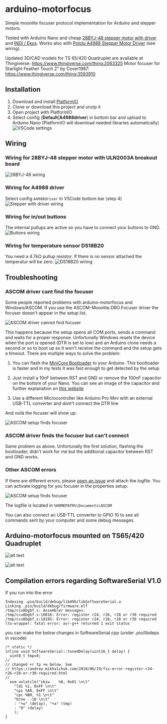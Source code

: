 # arduino-motorfocus

Simple moonlite focuser protocol implementation for Arduino and stepper motors.

Tested with Arduino Nano and cheap [28BYJ-48 stepper motor with driver](https://arduino-info.wikispaces.com/SmallSteppers) and [INDI / Ekos](http://indilib.org). Works also with [Pololu A4988 Stepper Motor Driver](https://www.pololu.com/product/1182) (see wiring).

Updated 3D/CAD models for TS 65/420 Quadruplet are available at Thingiverse: <https://www.thingiverse.com/thing:2063325>
Motor focuser for Starlight Feather Touch 2" by Cover1987: <https://www.thingiverse.com/thing:3593910>

## Installation

1. Download and install [PlatformIO](https://platformio.org/install/ide?install=vscode)
2. Clone or download this project and unzip it
3. Open project with PlatformIO
4. Select config (**Default**|**A4988driver**) in bottom bar and upload to Arduino Nano (PlatformIO will download needed libraries automatically) ![VSCode settings](res/screenshot_vscode.png)

## Wiring

### Wiring for 28BYJ-48 stepper motor with ULN2003A breakout board

![28BYJ-48 wiring](res/wiring.png)

### Wiring for A4988 driver

Select config `A4988driver` in VSCode bottom bar (step 4)
![Stepper with driver wiring](res/wiring_driver.png)

### Wiring for in/out buttons

The internal pullups are active so you have to connect your buttons to GND.
![Buttons wiring](res/wiring_buttons.png)

### Wiring for temperature sensor DS18B20

You need a 4.7kΩ pullup resistor. If there is no sensor attached the temperatur will be zero.
![DS18B20 wiring](res/wiring_temperature.png)

## Troubleshooting

### ASCOM driver cant find the focuser

Some people reported problems with arduino-motorfocus and Windows/ASCOM. If you use the ASCOM-Moonlite.DRO.Focuser driver the focuser doesn't appear in the setup list.

![ASCOM driver cannot find focuser](res/ascom_prop_error.png)

This happens because the setup opens all COM ports, sends a command and waits for a proper response. Unfortunally Windows resets the device when the port is opened (DTR is set to low) and an Arduino clone needs a second or so to boot up so it won't receive the command and the setup gets a timeout. There are multiple ways to solve the problem:

1. You can flash the [MiniCore Bootloader](https://github.com/MCUdude/MiniCore) to your Arduino. This bootloader is faster and in my tests it was fast enough to get detected by the setup

2. Just install a 10nF between RST and GND or remove the 100nF capacitor on the bottom of your Nano. You can see an image of the capacitor and further explanation on [this website](https://www.astroscopic.com/blog/disable-arduinos-auto-reset-connection)

3. Use a different Microcontroller like Arduino Pro Mini with an external USB-TTL converter and dont't connect the DTR line

And voilà the focuser will show up:

![ASCOM setup finds focuser](res/ascom_prop_working.png)

### ASCOM driver finds the focuser but can't connect

Same problem as above. Unfortunally the first solution, flashing the bootloader, didn't work for me but the additional capacitor between RST and GND works.

### Other ASCOM errors

If there are different errors, please [open an issue](https://github.com/fehlfarbe/arduino-motorfocus/issues) and attach the logfile. You can activate logging for you focuser in the properties setup:

![ASCOM setup finds focuser](res/ascom_prop_trace.png)

The logfile is located in `%HOMEPATH%\Documents\ASCOM`

You can also connect an USB-TTL converter to GPIO 10 to see all commands sent by your computer and some debug messages.

## Arduino-motorfocus mounted on TS65/420 Quadruplet

![alt text](res/image01.jpg)

![alt text](res/image02.jpg)


## Compilation errors regarding SoftwareSerial V1.0

If you run into the error

```
Indexing .pio/build/debug/lib49b/libSoftwareSerial.a
Linking .pio/build/debug/firmware.elf
/tmp/ccu8bgbf.s: Assembler messages:
/tmp/ccu8bgbf.s:10016: Error: register r24, r26, r28 or r30 required
/tmp/ccu8bgbf.s:10105: Error: register r24, r26, r28 or r30 required
lto-wrapper: fatal error: avr-g++ returned 1 exit status
```
you can make the below changes in SoftwareSerial.cpp (under .pio/libdeps in vscode)

```
/* static */ 
inline void SoftwareSerial::tunedDelay(uint16_t delay) { 
  uint8_t tmp=0;
//
// changed +r tp +w below. See
// https://andrey.mikhalchuk.com/2010/06/19/fix-error-register-r24-r26-r28-or-r30-required.html
//
  asm volatile("sbiw    %0, 0x01 \n\t"
    "ldi %1, 0xFF \n\t"
    "cpi %A0, 0xFF \n\t"
    "cpc %B0, %1 \n\t"
    "brne .-10 \n\t"
    : "+w" (delay), "+a" (tmp)
    : "0" (delay)
    );
}
```